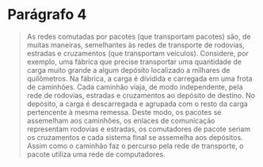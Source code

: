 # Parágrafo 4

> As redes comutadas por pacotes (que transportam pacotes) são, de muitas maneiras, semelhantes às redes de transporte de rodovias, estradas e cruzamentos (que transportam veículos). Considere, por exemplo, uma fábrica que precise transportar uma quantidade de carga muito grande a algum depósito localizado a milhares de quilômetros. Na fábrica, a carga é dividida e carregada em uma frota de caminhões. Cada caminhão viaja, de modo independente, pela rede de rodovias, estradas e cruzamentos ao depósito de destino. No depósito, a carga é descarregada e agrupada com o resto da carga pertencente à mesma remessa. Deste modo, os pacotes se assemelham aos caminhões, os enlaces de comunicação representam rodovias e estradas, os comutadores de pacote seriam os cruzamentos e cada sistema final se assemelha aos depósitos. Assim como o caminhão faz o percurso pela rede de transporte, o pacote utiliza uma rede de computadores.